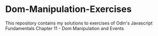# Dom-Manipulation-Exercises
This repository contains my solutions to exercises of Odin's Javascript Fundamentals Chapter 11 - Dom Manipulation and Events
